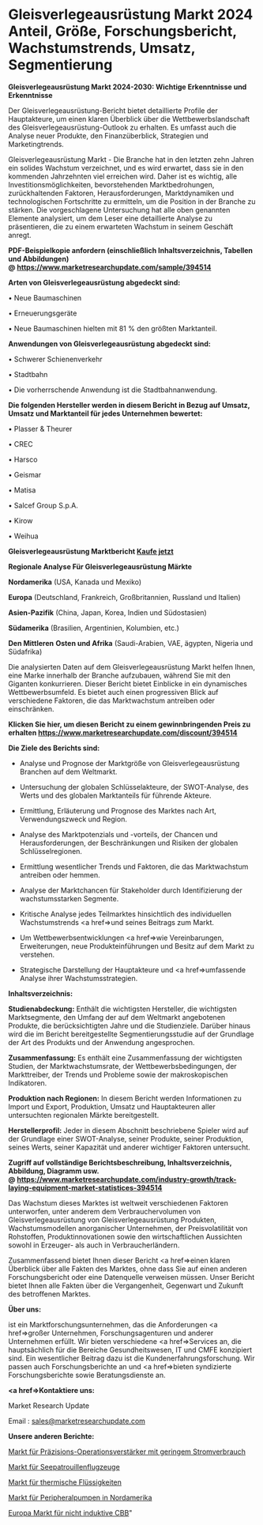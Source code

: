 # Gleisverlegeausrüstung Markt 2024 Anteil, Größe, Forschungsbericht, Wachstumstrends, Umsatz, Segmentierung

<strong>Gleisverlegeausrüstung Markt 2024-2030: Wichtige Erkenntnisse und Erkenntnisse</strong>

Der Gleisverlegeausrüstung-Bericht bietet detaillierte Profile der Hauptakteure, um einen klaren Überblick über die Wettbewerbslandschaft des Gleisverlegeausrüstung-Outlook zu erhalten. Es umfasst auch die Analyse neuer Produkte, den Finanzüberblick, Strategien und Marketingtrends.

Gleisverlegeausrüstung Markt - Die Branche hat in den letzten zehn Jahren ein solides Wachstum verzeichnet, und es wird erwartet, dass sie in den kommenden Jahrzehnten viel erreichen wird. Daher ist es wichtig, alle Investitionsmöglichkeiten, bevorstehenden Marktbedrohungen, zurückhaltenden Faktoren, Herausforderungen, Marktdynamiken und technologischen Fortschritte zu ermitteln, um die Position in der Branche zu stärken. Die vorgeschlagene Untersuchung hat alle oben genannten Elemente analysiert, um dem Leser eine detaillierte Analyse zu präsentieren, die zu einem erwarteten Wachstum in seinem Geschäft anregt.

<strong><b>PDF-Beispielkopie anfordern (einschließlich Inhaltsverzeichnis, Tabellen und Abbildungen) @ </b></strong><strong><a href=https://www.marketresearchupdate.com/sample/394514><strong>https://www.marketresearchupdate.com/sample/394514</u></a></strong></strong>

<strong>Arten von Gleisverlegeausrüstung abgedeckt sind:</strong>

• Neue Baumaschinen

• Erneuerungsgeräte

• Neue Baumaschinen hielten mit 81 % den größten Marktanteil.

<strong>Anwendungen von Gleisverlegeausrüstung abgedeckt sind:</strong>

• Schwerer Schienenverkehr

• Stadtbahn

• Die vorherrschende Anwendung ist die Stadtbahnanwendung.

<strong>Die folgenden Hersteller werden in diesem Bericht in Bezug auf Umsatz, Umsatz und Marktanteil für jedes Unternehmen bewertet:</strong>

• Plasser & Theurer

• CREC

• Harsco

• Geismar

• Matisa

• Salcef Group S.p.A.

• Kirow

• Weihua

<strong>Gleisverlegeausrüstung Marktbericht <a href=https://www.marketresearchupdate.com/buynow/394514>Kaufe jetzt</a></strong>

<strong>Regionale Analyse Für Gleisverlegeausrüstung Märkte</strong>

<strong>Nordamerika</strong> (USA, Kanada und Mexiko)

<strong>Europa</strong> (Deutschland, Frankreich, Großbritannien, Russland und Italien)

<strong>Asien-Pazifik</strong> (China, Japan, Korea, Indien und Südostasien)

<strong>Südamerika</strong> (Brasilien, Argentinien, Kolumbien, etc.)

<strong>Den Mittleren</strong> <strong>Osten und Afrika</strong> (Saudi-Arabien, VAE, ägypten, Nigeria und Südafrika)

Die analysierten Daten auf dem Gleisverlegeausrüstung Markt helfen Ihnen, eine Marke innerhalb der Branche aufzubauen, während Sie mit den Giganten konkurrieren. Dieser Bericht bietet Einblicke in ein dynamisches Wettbewerbsumfeld. Es bietet auch einen progressiven Blick auf verschiedene Faktoren, die das Marktwachstum antreiben oder einschränken.

<strong>Klicken Sie hier, um diesen Bericht zu einem gewinnbringenden Preis zu erhalten
</strong><strong><a href=https://www.marketresearchupdate.com/discount/394514>https://www.marketresearchupdate.com/discount/394514</b></u></strong></a>

<strong>Die Ziele des Berichts sind:</strong>

- Analyse und Prognose der Marktgröße von Gleisverlegeausrüstung Branchen auf dem Weltmarkt.

- Untersuchung der globalen Schlüsselakteure, der SWOT-Analyse, des Werts und des globalen Marktanteils für führende Akteure.

- Ermittlung, Erläuterung und Prognose des Marktes nach Art, Verwendungszweck und Region.

- Analyse des Marktpotenzials und -vorteils, der Chancen und Herausforderungen, der Beschränkungen und Risiken der globalen Schlüsselregionen.

- Ermittlung wesentlicher Trends und Faktoren, die das Marktwachstum antreiben oder hemmen.

- Analyse der Marktchancen für Stakeholder durch Identifizierung der wachstumsstarken Segmente.

- Kritische Analyse jedes Teilmarktes hinsichtlich des individuellen Wachstumstrends <a href=>und</a> seines Beitrags zum Markt.

- Um Wettbewerbsentwicklungen <a href=>wie</a> Vereinbarungen, Erweiterungen, neue Produkteinführungen und Besitz auf dem Markt zu verstehen.

- Strategische Darstellung der Hauptakteure und <a href=>umfas</a>sende Analyse ihrer Wachstumsstrategien.

<strong>Inhaltsverzeichnis:</strong>

<strong>Studienabdeckung:</strong> Enthält die wichtigsten Hersteller, die wichtigsten Marktsegmente, den Umfang der auf dem Weltmarkt angebotenen Produkte, die berücksichtigten Jahre und die Studienziele. Darüber hinaus wird die im Bericht bereitgestellte Segmentierungsstudie auf der Grundlage der Art des Produkts und der Anwendung angesprochen.

<strong>Zusammenfassung:</strong> Es enthält eine Zusammenfassung der wichtigsten Studien, der Marktwachstumsrate, der Wettbewerbsbedingungen, der Markttreiber, der Trends und Probleme sowie der makroskopischen Indikatoren.

<strong>Produktion nach Regionen:</strong> In diesem Bericht werden Informationen zu Import und Export, Produktion, Umsatz und Hauptakteuren aller untersuchten regionalen Märkte bereitgestellt.

<strong>Herstellerprofil:</strong> Jeder in diesem Abschnitt beschriebene Spieler wird auf der Grundlage einer SWOT-Analyse, seiner Produkte, seiner Produktion, seines Werts, seiner Kapazität und anderer wichtiger Faktoren untersucht.

<strong><b>Zugriff auf vollständige Berichtsbeschreibung, Inhaltsverzeichnis, Abbildung, Diagramm usw. @ </b></strong><strong><a href=https://www.marketresearchupdate.com/industry-growth/track-laying-equipment-market-statistices-394514>https://www.marketresearchupdate.com/industry-growth/track-laying-equipment-market-statistices-394514</a></strong>

Das Wachstum dieses Marktes ist weltweit verschiedenen Faktoren unterworfen, unter anderem dem Verbrauchervolumen von Gleisverlegeausrüstung von Gleisverlegeausrüstung Produkten, Wachstumsmodellen anorganischer Unternehmen, der Preisvolatilität von Rohstoffen, Produktinnovationen sowie den wirtschaftlichen Aussichten sowohl in Erzeuger- als auch in Verbraucherländern.

Zusammenfassend bietet Ihnen dieser Bericht <a href=>einen</a> klaren Überblick über alle Fakten des Marktes, ohne dass Sie auf einen anderen Forschungsbericht oder eine Datenquelle verweisen müssen. Unser Bericht bietet Ihnen alle Fakten über die Vergangenheit, Gegenwart und Zukunft des betroffenen Marktes.

<strong>Über uns:</strong>

 ist ein Marktforschungsunternehmen, das die Anforderungen <a href=>großer</a> Unternehmen, Forschungsagenturen und anderer Unternehmen erfüllt. Wir bieten verschiedene <a href=>Services</a> an, die hauptsächlich für die Bereiche Gesundheitswesen, IT und CMFE konzipiert sind. Ein wesentlicher Beitrag dazu ist die Kundenerfahrungsforschung. Wir passen auch Forschungsberichte an und <a href=>bieten</a> syndizierte Forschungsberichte sowie Beratungsdienste an.

<strong><a href=>Kontaktiere uns:</a></strong>

Market Research Update

Email : sales@marketresearchupdate.com

<strong>Unsere anderen Berichte:</strong>

<a href=https://www.linkedin.com/pulse/low-power-precision-op-amps-market-size-share-trend-complete>Markt für Präzisions-Operationsverstärker mit geringem Stromverbrauch</a>

<a href=https://www.linkedin.com/pulse/maritime-patrol-aircraft-market-outlooks-2023-size-players>Markt für Seepatrouillenflugzeuge</a>

<a href=https://www.linkedin.com/pulse/thermic-fluids-market-outlooks-2023-size-players>Markt für thermische Flüssigkeiten</a>

<a href=https://www.linkedin.com/pulse/north-america-peripheral-pumps-market-report>Markt für Peripheralpumpen in Nordamerika</a>

<a href=https://www.linkedin.com/pulse/europe-non-inductive-cbb-market-analysis-2023-size-share>Europa Markt für nicht induktive CBB</a>"
